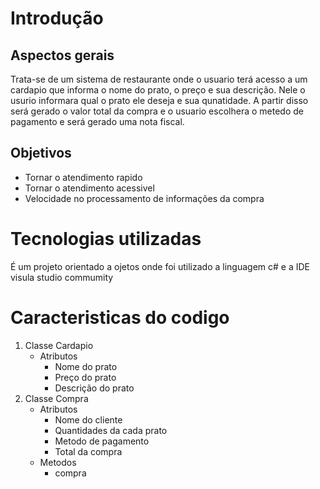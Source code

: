 <h1> Introdução </h1>
<h2>Aspectos gerais </h2>
<p>Trata-se de um sistema de restaurante onde o usuario terá acesso a um cardapio que informa o nome do prato, o preço e sua descrição. Nele o usurio informara qual o prato ele deseja e sua qunatidade. A partir disso será gerado o valor total da compra e o usuario escolhera o metedo de pagamento e será gerado uma nota fiscal.</p>
<h2>Objetivos</h2>
<ul>
  <li>Tornar o atendimento rapido</li>
  <li>Tornar o atendimento acessivel</li>
  <li>Velocidade no processamento de informações da compra</li>
</ul>
<h1>Tecnologias utilizadas</h1>
<p>É um projeto orientado a ojetos onde foi utilizado a linguagem c# e a IDE visula studio commumity</p>
<h1>Caracteristicas do codigo</h1>
<ol>
<li>Classe Cardapio
  <ul>
     <li>Atributos
     <ul>
       <li>Nome do prato</li>
       <li>Preço do prato</li>
       <li>Descrição do prato</li>
     </ul>
     </li>
    
  </ul>
</li>
  <li>Classe Compra
    <ul>
      <li>Atributos
        <ul>
          <li>Nome do cliente</li>
          <li>Quantidades da cada prato</li>
          <li>Metodo de pagamento</li>
          <li>Total da compra</li>
        </ul>
        <li>Metodos
          <ul>
            <li>compra</li>
          </ul>
        </li>
        </ul>
      </li>
    </ul>
  </li>
</ol>
